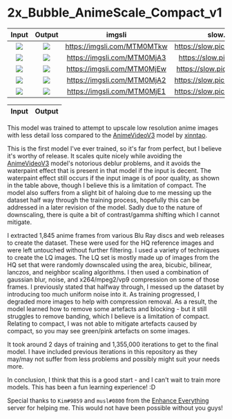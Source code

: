 # 2x_Bubble_AnimeScale_Compact_v1

| Input | Output | imgsli | slow.pics |
:-------------------------:|:-------------------------:|:-------------------------:|:-------------------------:|
![](http://bubblemint.cumz.one/2Novf7f.png)  |  ![](http://bubblemint.cumz.one/3E3s1Up.png) | https://imgsli.com/MTM0MTkw | https://slow.pics/c/Y0AaOa3e
![](http://bubblemint.cumz.one/41UEsQv.png) | ![](http://bubblemint.cumz.one/7bfjgmh.png) | https://imgsli.com/MTM0MjA3 | https://slow.pics/c/hjtYgiWt
![](http://bubblemint.cumz.one/9HQsU6W.png) | ![](http://bubblemint.cumz.one/9HQsU6W.png) | https://imgsli.com/MTM0MjEw | https://slow.pics/c/2QmPplix
![](http://bubblemint.cumz.one/2Nfnb5p.png) | ![](http://bubblemint.cumz.one/4U8Z7We.png) | https://imgsli.com/MTM0MjA2 | https://slow.pics/c/KzD3ngOu
![](http://bubblemint.cumz.one/2uefvE8.png) | ![](http://bubblemint.cumz.one/2uefvE8.png) | https://imgsli.com/MTM0MjE1 | https://slow.pics/c/4pZ8ZS8V

| Input | Output |
:-------------------------:|:-------------------------:|


This model was trained to attempt to upscale low resolution anime images with less detail loss compared to the [AnimeVideoV3](https://github.com/xinntao/Real-ESRGAN/blob/master/docs/anime_video_model.md) model by [xinntao](https://github.com/xinntao/).

This is the first model I've ever trained, so it's far from perfect, but I believe it's worthy of release. It scales quite nicely while avoiding the [AnimeVideoV3](https://github.com/xinntao/Real-ESRGAN/blob/master/docs/anime_video_model.md) model's notorious deblur problems, and it avoids the waterpaint effect that is present in that model if the input is decent. The waterpaint effect still occurs if the input image is of poor quality, as shown in the table above, though I believe this is a limitation of compact. The model also suffers from a slight bit of haloing due to me messing up the dataset half way through the training process, hopefully this can be addressed in a later revision of the model. Sadly due to the nature of downscaling, there is quite a bit of contrast/gamma shifting which I cannot mitigate.

I extracted 1,845 anime frames from various Blu Ray discs and web releases to create the dataset. These were used for the HQ reference images and were left untouched without further filtering. I used a variety of techniques to create the LQ images. The LQ set is mostly made up of images from the HQ set that were randomly downscaled using the area, bicubic, bilinear, lanczos, and neighbor scaling algorithms. I then used a combination of gaussian blur, noise, and x264/mpeg2/vp9 compression on some of those frames. I previously stated that halfway through, I messed up the dataset by introducing too much uniform noise into it. As training progressed, I degraded more images to help with compression removal. As a result, the model learned how to remove some artefacts and blocking - but it still struggles to remove banding, which I believe is a limitation of compact. Relating to compact, I was not able to mitigate artefacts caused by compact, so you may see green/pink artefacts on some images.

It took around 2 days of training and 1,355,000 iterations to get to the final model. I have included previous iterations in this repository as they may/may not suffer from less problems and possibly might suit your needs more.

In conclusion, I think that this is a good start - and I can't wait to train more models. This has been a fun learning experience! :D

Special thanks to `Kim#9859` and `musl#0800` from the [Enhance Everything](https://discord.gg/cpAUpDK) server for helping me. This would not have been possible without you guys!

